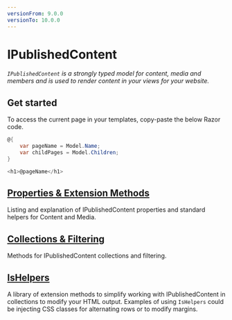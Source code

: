 ```yaml
---
versionFrom: 9.0.0
versionTo: 10.0.0
---
```


# IPublishedContent

_`IPublishedContent` is a strongly typed model for content, media and members and is used to render content in your views for your website._

## Get started

To access the current page in your templates, copy-paste the below Razor code.

```csharp
@{
    var pageName = Model.Name;
    var childPages = Model.Children;
}

<h1>@pageName</h1>
```

## [Properties & Extension Methods](Properties/index.md)

Listing and explanation of IPublishedContent properties and standard helpers for Content and Media.

## [Collections & Filtering](Collections/index.md)

Methods for IPublishedContent collections and filtering.

## [IsHelpers](IsHelpers/index.md)

A library of extension methods to simplify working with IPublishedContent in collections to modify your HTML output. Examples of using `IsHelpers` could be injecting CSS classes for alternating rows or to modify margins.
